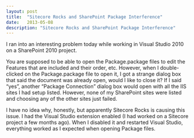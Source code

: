 ```yaml
---
layout: post
title:  "Sitecore Rocks and SharePoint Package Interference"
date:   2013-05-08
description: "Sitecore Rocks and SharePoint Package Interference"
---
```

I ran into an interesting problem today while working in Visual Studio 2010 on a SharePoint 2010 project.

You are supposed to be able to open the Package.package files to edit the Features that are included and their order, etc.  However, when I double-clicked on the Package.package file to open it, I got a strange dialog box that said the document was already open, would I like to close it?  If I said “yes”, another “Package Connection” dialog box would open with all the IIS sites I had setup listed.  However, none of my SharePoint sites were listed and choosing any of the other sites just failed.

I have no idea why, honestly, but apparently Sitecore Rocks is causing this issue.  I had the Visual Studio extension enabled (I had worked on a Sitecore project a few months ago).  When I disabled it and restarted Visual Studio, everything worked as I expected when opening Package files.
